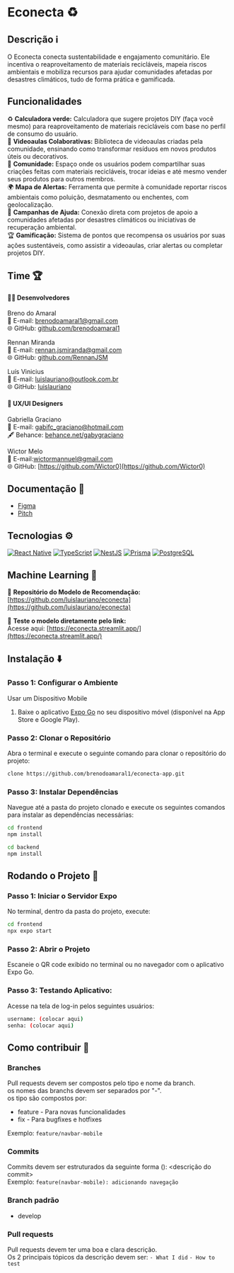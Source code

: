 # Econecta ♻️

## Descrição ℹ️

O Econecta conecta sustentabilidade e engajamento comunitário. Ele incentiva o reaproveitamento de materiais recicláveis, mapeia riscos ambientais e mobiliza recursos para ajudar comunidades afetadas por desastres climáticos, tudo de forma prática e gamificada.

## Funcionalidades
♻️ **Calculadora verde:** Calculadora que sugere projetos DIY (faça você mesmo) para reaproveitamento de materiais recicláveis com base no perfil de consumo do usuário.<br/>
🎥 **Videoaulas Colaborativas:** Biblioteca de videoaulas criadas pela comunidade, ensinando como transformar resíduos em novos produtos úteis ou decorativos.<br/>
👥 **Comunidade:** Espaço onde os usuários podem compartilhar suas criações feitas com materiais recicláveis, trocar ideias e até mesmo vender seus produtos para outros membros.<br/>
🌍 **Mapa de Alertas:** Ferramenta que permite à comunidade reportar riscos ambientais como poluição, desmatamento ou enchentes, com geolocalização.<br/>
🤝 **Campanhas de Ajuda:** Conexão direta com projetos de apoio a comunidades afetadas por desastres climáticos ou iniciativas de recuperação ambiental.<br/>
🏆 **Gamificação:** Sistema de pontos que recompensa os usuários por suas ações sustentáveis, como assistir a videoaulas, criar alertas ou completar projetos DIY.<br/>

## Time 🏆

#### 👨‍💻 Desenvolvedores

Breno do Amaral<br/>
📧 E-mail: brenodoamaral1@gmail.com<br/>
🌐 GitHub: [github.com/brenodoamaral1](https://github.com/brenodoamaral1)

Rennan Miranda<br/>
📧 E-mail: rennan.jsmiranda@gmail.com<br/>
🌐 GitHub: [github.com/RennanJSM](github.com/RennanJSM)

Luís Vinicius<br/>
📧 E-mail: luislauriano@outlook.com.br<br/>
🌐 GitHub: [luislauriano](https://github.com/luislauriano)

#### 🎨 UX/UI Designers

Gabriella Graciano<br/>
📧 E-mail: gabifc_graciano@hotmail.com<br/>
🖋️ Behance: [behance.net/gabygraciano](behance.net/gabygraciano)

Wictor Melo<br/>
📧 E-mail:wictormannuel@gmail.com<br/>
🌐 GitHub: [https://github.com/Wictor0](https://github.com/Wictor0)

## Documentação 📄

- [Figma](https://www.figma.com/design/R5roFWDYS7eckhwhQLq7BZ/CPGO----2024?node-id=0-1&t=HSTexBNj7xcWEtNK-1)
- [Pitch](https://docs.google.com/presentation/d/1k3kP-stm1hxblYhjDdTU0n7XVWW3J_IOm7a7ViTspCE/edit?usp=sharing)

## Tecnologias ⚙️
[![React Native](https://img.shields.io/badge/React%20Native-20232A?style=for-the-badge&logo=react&logoColor=61DAFB)](https://reactnative.dev/)
[![TypeScript](https://img.shields.io/badge/TypeScript-007ACC?style=for-the-badge&logo=typescript&logoColor=white)](https://www.typescriptlang.org/)
[![NestJS](https://img.shields.io/badge/NestJS-E0234E?style=for-the-badge&logo=nestjs&logoColor=white)](https://nestjs.com/)
[![Prisma](https://img.shields.io/badge/Prisma-2D3748?style=for-the-badge&logo=prisma&logoColor=white)](https://www.prisma.io/)
[![PostgreSQL](https://img.shields.io/badge/PostgreSQL-336791?style=for-the-badge&logo=postgresql&logoColor=white)](https://www.postgresql.org/)


## Machine Learning 🧠
🔗 **Repositório do Modelo de Recomendação:**  
[https://github.com/luislauriano/econecta](https://github.com/luislauriano/econecta)

🚀 **Teste o modelo diretamente pelo link:**  
Acesse aqui: [https://econecta.streamlit.app/](https://econecta.streamlit.app/)

## Instalação ⬇️

### Passo 1: Configurar o Ambiente
Usar um Dispositivo Mobile

1. Baixe o aplicativo [Expo Go](https://expo.dev/client) no seu dispositivo móvel (disponível na App Store e Google Play).

### Passo 2: Clonar o Repositório

Abra o terminal e execute o seguinte comando para clonar o repositório do projeto:
```bash
clone https://github.com/brenodoamaral1/econecta-app.git
```

### Passo 3: Instalar Dependências

Navegue até a pasta do projeto clonado e execute os seguintes comandos para instalar as dependências necessárias:
```bash
cd frontend
npm install

cd backend
npm install
```

## Rodando o Projeto 🏃

### Passo 1: Iniciar o Servidor Expo
No terminal, dentro da pasta do projeto, execute:
```bash
cd frontend
npx expo start
```

### Passo 2: Abrir o Projeto
Escaneie o QR code exibido no terminal ou no navegador com o aplicativo Expo Go.

### Passo 3: Testando Aplicativo:
Acesse na tela de log-in pelos seguintes usuários:

```bash
username: (colocar aqui)
senha: (colocar aqui)
```

## Como contribuir 🤝
### Branches
Pull requests devem ser compostos pelo tipo e nome da branch.\
os nomes das branchs devem ser separados por "-".\
os tipo são compostos por:
- feature - Para novas funcionalidades
- fix - Para bugfixes e hotfixes

Exemplo: 
`feature/navbar-mobile`

### Commits
Commits devem ser estruturados da seguinte forma <tipo>(<nome-da-branch>): <descrição do commit>\
Exemplo: 
`feature(navbar-mobile): adicionando navegação`

### Branch padrão
- develop

### Pull requests
Pull requests devem ter uma boa e clara descrição.\
Os 2 principais tópicos da descrição devem ser:
`- What I did`
`- How to test`
